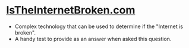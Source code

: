 # [IsTheInternetBroken.com](https://IsTheInternetBroken.com)

- Complex technology that can be used to determine if the "Internet is broken".
- A handy test to provide as an answer when asked this question.

